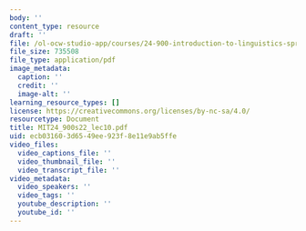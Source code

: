 ```yaml
---
body: ''
content_type: resource
draft: ''
file: /ol-ocw-studio-app/courses/24-900-introduction-to-linguistics-spring-2022/mit24_900s22_lec10.pdf
file_size: 735508
file_type: application/pdf
image_metadata:
  caption: ''
  credit: ''
  image-alt: ''
learning_resource_types: []
license: https://creativecommons.org/licenses/by-nc-sa/4.0/
resourcetype: Document
title: MIT24_900s22_lec10.pdf
uid: ecb03160-3d65-49ee-923f-8e11e9ab5ffe
video_files:
  video_captions_file: ''
  video_thumbnail_file: ''
  video_transcript_file: ''
video_metadata:
  video_speakers: ''
  video_tags: ''
  youtube_description: ''
  youtube_id: ''
---
```

